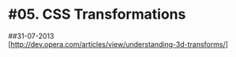 #05. CSS Transformations
==============
  
##31-07-2013    
[http://dev.opera.com/articles/view/understanding-3d-transforms/]
